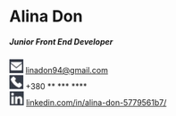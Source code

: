 # Alina Don
##### Junior Front End Developer
![email icon](email-icon.jpg) linadon94@gmail.com  
![phone icon](phone-icon.jpg) +380 ** *** ****  
![linkedin icon](linkedin-icon.jpg) [linkedin.com/in/alina-don-5779561b7/](https://www.linkedin.com/in/alina-don-5779561b7/)  